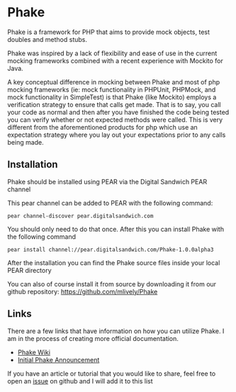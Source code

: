 Phake
=======

Phake is a framework for PHP that aims to provide mock objects, test doubles
and method stubs.

Phake was inspired by a lack of flexibility and ease of use in the current
mocking frameworks combined with a recent experience with Mockito for Java.

A key conceptual difference in mocking between Phake and most of php mocking
frameworks (ie: mock functionality in PHPUnit, PHPMock, and mock functionality
in SimpleTest) is that Phake (like Mockito) employs a verification strategy to
ensure that calls get made. That is to say, you call your code as normal and
then after you have finished the code being tested you can verify whether or
not expected methods were called. This is very different from the
aforementioned products for php which use an expectation strategy where you
lay out your expectations prior to any calls being made.

Installation
------------

Phake should be installed using PEAR via the Digital Sandwich PEAR channel

This pear channel can be added to PEAR with the following command:

    pear channel-discover pear.digitalsandwich.com

You should only need to do that once. After this you can install Phake with the following command

    pear install channel://pear.digitalsandwich.com/Phake-1.0.0alpha3

After the installation you can find the Phake source files inside your local PEAR directory

You can also of course install it from source by downloading it from our github repository: https://github.com/mlively/Phake

Links
-------------

There are a few links that have information on how you can utilize Phake. I am in the process of
creating more official documentation.

* [Phake Wiki](https://github.com/mlively/Phake/wiki)
* [Initial Phake Announcement](http://digitalsandwich.com/archives/84-introducing-phake-mocking-framework.html)

If you have an article or tutorial that you would like to share, feel free to open an [issue](https://github.com/mlively/Phake/issues) on github and I will add it to this list